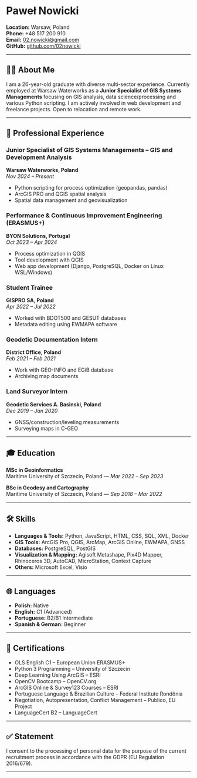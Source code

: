 
# Paweł Nowicki

**Location:** Warsaw, Poland  
**Phone:** +48 517 200 910  
**Email:** [02.nowicki@gmail.com](mailto:02.nowicki@gmail.com)  
**GitHub:** [github.com/02nowicki](https://github.com/02nowicki)

---

## 🧑‍💼 About Me

I am a 26-year-old graduate with diverse multi-sector experience. Currently employed at Warsaw Waterworks as a **Junior Specialist of GIS Systems Managements** focusing on GIS analysis, data science/processing and various Python scripting. I am actively involved in web development and freelance projects. Open to relocation and remote work.

---

## 💼 Professional Experience

### Junior Specialist of GIS Systems Managements – GIS and Development Analysis  
**Warsaw Waterworks, Poland**  
_Nov 2024 – Present_  
- Python scripting for process optimization (geopandas, pandas)  
- ArcGIS PRO and QGIS spatial analysis  
- Spatial data management and geovisualization  

### Performance & Continuous Improvement Engineering (ERASMUS+)  
**BYON Solutions, Portugal**  
_Oct 2023 – Apr 2024_  
- Process optimization in QGIS  
- Tool development with QGIS  
- Web app development (Django, PostgreSQL, Docker on Linux WSL/Windows)

### Student Trainee  
**GISPRO SA, Poland**  
_Apr 2022 – Jul 2022_  
- Worked with BDOT500 and GESUT databases  
- Metadata editing using EWMAPA software

### Geodetic Documentation Intern  
**District Office, Poland**  
_Feb 2021 – Feb 2021_  
- Work with GEO-INFO and EGiB database  
- Archiving map documents

### Land Surveyor Intern  
**Geodetic Services A. Basinski, Poland**  
_Dec 2019 – Jan 2020_  
- GNSS/construction/leveling measurements  
- Surveying maps in C-GEO  

---

## 🎓 Education

**MSc in Geoinformatics**  
Maritime University of Szczecin, Poland — _Mar 2022 – Sep 2023_

**BSc in Geodesy and Cartography**  
Maritime University of Szczecin, Poland — _Sep 2018 – Mar 2022_

---

## 🛠️ Skills

- **Languages & Tools:** Python, JavaScript, HTML, CSS, SQL, XML, Docker  
- **GIS Tools:** ArcGIS Pro, QGIS, ArcMap, ArcGIS Online, EWMAPA, GNSS  
- **Databases:** PostgreSQL, PostGIS  
- **Visualization & Mapping:** Agisoft Metashape, Pix4D Mapper, Rhinoceros 3D, AutoCAD, MicroStation, Context Capture  
- **Others:** Microsoft Excel, Visio  

---

## 🌐 Languages

- **Polish:** Native  
- **English:** C1 (Advanced)  
- **Portuguese:** B2/B1 Intermediate  
- **Spanish & German:** Beginner  

---

## 📜 Certifications

- OLS English C1 – European Union ERASMUS+  
- Python 3 Programming – University of Szczecin  
- Deep Learning Using ArcGIS – ESRI  
- OpenCV Bootcamp – OpenCV.org  
- ArcGIS Online & Survey123 Courses – ESRI  
- Portuguese Language & Brazilian Culture – Federal Institute Rondônia  
- Negotiation, Autopresentation, Conflict Management – Publico, EU Project  
- LanguageCert B2 – LanguageCert  

---

## ✅ Statement

I consent to the processing of personal data for the purpose of the current recruitment process in accordance with the GDPR (EU Regulation 2016/679).

---

